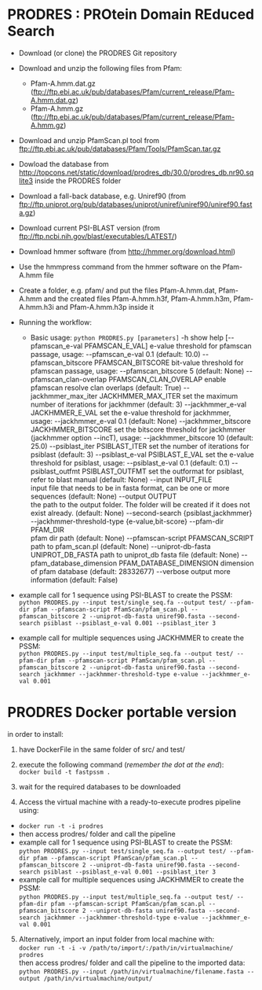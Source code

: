 # PRODRES : PROtein Domain REduced Search

- Download (or clone) the PRODRES Git repository
- Download and unzip the following files from Pfam:
  - Pfam-A.hmm.dat.gz (ftp://ftp.ebi.ac.uk/pub/databases/Pfam/current_release/Pfam-A.hmm.dat.gz)
  - Pfam-A.hmm.gz (ftp://ftp.ebi.ac.uk/pub/databases/Pfam/current_release/Pfam-A.hmm.gz)
- Download and unzip PfamScan.pl tool from ftp://ftp.ebi.ac.uk/pub/databases/Pfam/Tools/PfamScan.tar.gz
- Dowload the database from http://topcons.net/static/download/prodres_db/30.0/prodres_db.nr90.sqlite3 inside the PRODRES folder 
- Download a fall-back database, e.g. Uniref90 (from ftp://ftp.uniprot.org/pub/databases/uniprot/uniref/uniref90/uniref90.fasta.gz)
- Download current PSI-BLAST version (from ftp://ftp.ncbi.nih.gov/blast/executables/LATEST/)
- Download hmmer software (from http://hmmer.org/download.html)
- Use the hmmpress command from the hmmer software on the Pfam-A.hmm file
- Create a folder, e.g. pfam/ and put the files Pfam-A.hmm.dat, Pfam-A.hmm and the created files Pfam-A.hmm.h3f, Pfam-A.hmm.h3m, Pfam-A.hmm.h3i and Pfam-A.hmm.h3p inside it
- Running the workflow:
  - Basic usage: `python PRODRES.py [parameters]`
                  -h show help 
                  [--pfamscan_e-val PFAMSCAN_E_VAL]
                        e-value threshold for pfamscan passage, usage:
                        --pfamscan_e-val 0.1 (default: 10.0)
                  --pfamscan_bitscore PFAMSCAN_BITSCORE
                        bit-value threshold for pfamscan passage, usage:
                        --pfamscan_bitscore 5 (default: None)
                  --pfamscan_clan-overlap PFAMSCAN_CLAN_OVERLAP
                        enable pfamscan resolve clan overlaps (default: True)
                  --jackhmmer_max_iter JACKHMMER_MAX_ITER
                        set the maximum number of iterations for jackhmmer
                        (default: 3)
                  --jackhmmer_e-val JACKHMMER_E_VAL
                        set the e-value threshold for jackhmmer, usage:
                        --jackhmmer_e-val 0.1 (default: None)
                  --jackhmmer_bitscore JACKHMMER_BITSCORE
                        set the bitscore threshold for jackhmmer (jackhmmer
                        option --incT), usage: --jackhmmer_bitscore 10
                        (default: 25.0)
                  --psiblast_iter PSIBLAST_ITER
                        set the number of iterations for psiblast (default: 3)
                  --psiblast_e-val PSIBLAST_E_VAL
                        set the e-value threshold for psiblast, usage:
                        --psiblast_e-val 0.1 (default: 0.1)
                  --psiblast_outfmt PSIBLAST_OUTFMT
                        set the outformat for psiblast, refer to blast manual
                        (default: None)
                  --input INPUT_FILE    
                        input file that needs to be in fasta format, can be
                        one or more sequences (default: None)
                  --output OUTPUT       
                        the path to the output folder. The folder will be
                        created if it does not exist already. (default: None)
                  --second-search {psiblast,jackhmmer}
                  --jackhmmer-threshold-type {e-value,bit-score}
                  --pfam-dir PFAM_DIR   
                        pfam dir path (default: None)
                  --pfamscan-script PFAMSCAN_SCRIPT
                        path to pfam_scan.pl (default: None)
                  --uniprot-db-fasta UNIPROT_DB_FASTA
                        path to uniprot_db fasta file (default: None)
                  --pfam_database_dimension PFAM_DATABASE_DIMENSION
                        dimension of pfam database (default: 28332677)
                  --verbose  output more information (default: False)

- example call for 1 sequence using PSI-BLAST to create the PSSM:       
`python PRODRES.py --input test/single_seq.fa --output test/ --pfam-dir pfam --pfamscan-script PfamScan/pfam_scan.pl --pfamscan_bitscore 2 --uniprot-db-fasta uniref90.fasta --second-search psiblast --psiblast_e-val 0.001 --psiblast_iter 3`

- example call for multiple sequences using JACKHMMER to create the PSSM:        
`python PRODRES.py --input test/multiple_seq.fa --output test/ --pfam-dir pfam --pfamscan-script PfamScan/pfam_scan.pl --pfamscan_bitscore 2 --uniprot-db-fasta uniref90.fasta --second-search jackhmmer --jackhmmer-threshold-type e-value --jackhmmer_e-val 0.001`

# PRODRES Docker portable version 

in order to install: 

1. have DockerFile in the same folder of src/ and test/

2. execute the following command (*remember the dot at the end*):      
`docker build -t fastpssm .`

3. wait for the required databases to be downloaded

4. Access the virtual machine with a ready-to-execute prodres pipeline using:              
  - `docker run -t -i prodres`
  - then access prodres/ folder and call the pipeline     
  - example call for 1 sequence using PSI-BLAST to create the PSSM:    
  `python PRODRES.py --input test/single_seq.fa --output test/ --pfam-dir pfam --pfamscan-script PfamScan/pfam_scan.pl --pfamscan_bitscore 2 --uniprot-db-fasta uniref90.fasta --second-search psiblast --psiblast_e-val 0.001 --psiblast_iter 3`
  - example call for multiple sequences using JACKHMMER to create the PSSM:    
  `python PRODRES.py --input test/multiple_seq.fa --output test/ --pfam-dir pfam --pfamscan-script PfamScan/pfam_scan.pl --pfamscan_bitscore 2 --uniprot-db-fasta uniref90.fasta --second-search jackhmmer --jackhmmer-threshold-type e-value --jackhmmer_e-val 0.001`

5. Alternatively, import an input folder from local machine with:     
  `docker run -t -i -v /path/to/import/:/path/in/virtualmachine/ prodres`     
  then access prodres/ folder and call the pipeline to the imported data:      
  `python PRODRES.py --input /path/in/virtualmachine/filename.fasta --output /path/in/virtualmachine/output/`    
